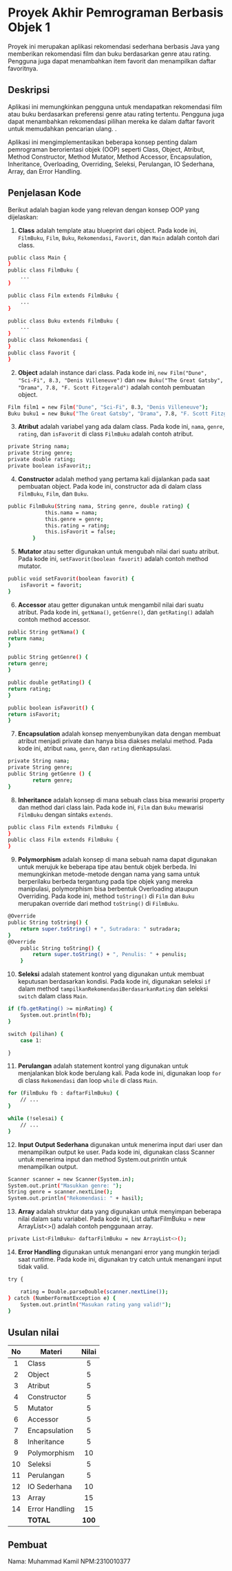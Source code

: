 # Proyek Akhir Pemrograman Berbasis Objek 1

Proyek ini merupakan aplikasi rekomendasi sederhana berbasis Java yang memberikan rekomendasi film dan buku berdasarkan genre atau rating. Pengguna juga dapat menambahkan item favorit dan menampilkan daftar favoritnya.



## Deskripsi

Aplikasi ini memungkinkan pengguna untuk mendapatkan rekomendasi film atau buku berdasarkan preferensi genre atau rating tertentu. Pengguna juga dapat menambahkan rekomendasi pilihan mereka ke dalam daftar favorit untuk memudahkan pencarian ulang.
.

Aplikasi ini mengimplementasikan beberapa konsep penting dalam pemrograman berorientasi objek (OOP) seperti Class, Object, Atribut, Method Constructor, Method Mutator, Method Accessor, Encapsulation, Inheritance, Overloading, Overriding, Seleksi, Perulangan, IO Sederhana, Array, dan Error Handling.

## Penjelasan Kode

Berikut adalah bagian kode yang relevan dengan konsep OOP yang dijelaskan:

1. **Class** adalah template atau blueprint dari object. Pada kode ini, `FilmBuku`, `Film`, `Buku`, `Rekomendasi`, `Favorit`, dan `Main` adalah contoh dari class.

```bash
public class Main {
}
public class FilmBuku {
    ...
}

public class Film extends FilmBuku {
    ...
}

public class Buku extends FilmBuku {
    ...
}
public class Rekomendasi {
}
public class Favorit {
}
```


2. **Object** adalah instance dari class. Pada kode ini, `new Film("Dune", "Sci-Fi", 8.3, "Denis Villeneuve")` dan `new Buku("The Great Gatsby", "Drama", 7.8, "F. Scott Fitzgerald")` adalah contoh pembuatan object.


```bash
Film film1 = new Film("Dune", "Sci-Fi", 8.3, "Denis Villeneuve");
Buku buku1 = new Buku("The Great Gatsby", "Drama", 7.8, "F. Scott Fitzgerald");
```

3. **Atribut** adalah variabel yang ada dalam class. Pada kode ini, `nama`, `genre`, `rating`, dan `isFavorit` di class `FilmBuku` adalah contoh atribut.

```bash
private String nama;
private String genre;
private double rating;
private boolean isFavorit;;
```

4. **Constructor** adalah method yang pertama kali dijalankan pada saat pembuatan object. Pada kode ini, constructor ada di dalam class `FilmBuku`, `Film`, dan `Buku`.

```bash
public FilmBuku(String nama, String genre, double rating) {
            this.nama = nama;
            this.genre = genre;
            this.rating = rating;
            this.isFavorit = false; 
        }

```
5. **Mutator** atau setter digunakan untuk mengubah nilai dari suatu atribut. Pada kode ini, `setFavorit(boolean favorit)` adalah contoh method mutator.

```bash
public void setFavorit(boolean favorit) {
    isFavorit = favorit;
}
```

 
6. **Accessor** atau getter digunakan untuk mengambil nilai dari suatu atribut. Pada kode ini, `getNama()`, `getGenre()`, dan `getRating()` adalah contoh method accessor.

```bash
public String getNama() {
return nama;
}

public String getGenre() {
return genre;
}

public double getRating() {
return rating;
}

public boolean isFavorit() {
return isFavorit;
}
```

7. **Encapsulation** adalah konsep menyembunyikan data dengan membuat atribut menjadi private dan hanya bisa diakses melalui method. Pada kode ini, atribut `nama`, `genre`, dan `rating` dienkapsulasi.

```bash
private String nama;
private String genre;
public String getGenre () {
        return genre;
}
```

8. **Inheritance** adalah konsep di mana sebuah class bisa mewarisi property dan method dari class lain. Pada kode ini, `Film` dan `Buku` mewarisi `FilmBuku` dengan sintaks `extends`.

```bash
public class Film extends FilmBuku {
}
public class Film extends FilmBuku {
}
```

9. **Polymorphism** adalah konsep di mana sebuah nama dapat digunakan untuk merujuk ke beberapa tipe atau bentuk objek berbeda. Ini memungkinkan metode-metode dengan nama yang sama untuk berperilaku berbeda tergantung pada tipe objek yang mereka manipulasi, polymorphism bisa berbentuk Overloading ataupun Overriding. Pada kode ini, method `toString()` di `Film` dan `Buku` merupakan override dari method `toString()` di `FilmBuku`.

```bash
@Override
public String toString() {
    return super.toString() + ", Sutradara: " sutradara;
}
@Override
    public String toString() {
        return super.toString() + ", Penulis: " + penulis;
    }
```

10. **Seleksi** adalah statement kontrol yang digunakan untuk membuat keputusan berdasarkan kondisi. Pada kode ini, digunakan seleksi `if` dalam method `tampilkanRekomendasiBerdasarkanRating` dan seleksi `switch` dalam class `Main`.

```bash
if (fb.getRating() >= minRating) {
    System.out.println(fb);
}

switch (pilihan) {
    case 1:

}
```

11. **Perulangan** adalah statement kontrol yang digunakan untuk menjalankan blok kode berulang kali. Pada kode ini, digunakan loop `for` di class `Rekomendasi` dan loop `while` di class `Main`.

```bash
for (FilmBuku fb : daftarFilmBuku) {
    // ...
}

while (!selesai) {
    // ...
}
```

12. **Input Output Sederhana** digunakan untuk menerima input dari user dan menampilkan output ke user. Pada kode ini, digunakan class Scanner untuk menerima input dan method System.out.println untuk menampilkan output.

```bash
Scanner scanner = new Scanner(System.in);
System.out.print("Masukkan genre: ");
String genre = scanner.nextLine();
System.out.println("Rekomendasi: " + hasil); 
```

13. **Array** adalah struktur data yang digunakan untuk menyimpan beberapa nilai dalam satu variabel. Pada kode ini, List<FilmBuku> daftarFilmBuku = new ArrayList<>() adalah contoh penggunaan array.

```bash
private List<FilmBuku> daftarFilmBuku = new ArrayList<>();
```

14. **Error Handling** digunakan untuk menangani error yang mungkin terjadi saat runtime. Pada kode ini, digunakan try catch untuk menangani input tidak valid.

```bash
try {

    rating = Double.parseDouble(scanner.nextLine());
} catch (NumberFormatException e) {
    System.out.println("Masukan rating yang valid!");
}
```

## Usulan nilai

| No  | Materi         |  Nilai  |
| :-: | -------------- | :-----: |
|  1  | Class          |    5    |
|  2  | Object         |    5    |
|  3  | Atribut        |    5    |
|  4  | Constructor    |    5    |
|  5  | Mutator        |    5    |
|  6  | Accessor       |    5    |
|  7  | Encapsulation  |    5    |
|  8  | Inheritance    |    5    |
|  9  | Polymorphism   |   10    |
| 10  | Seleksi        |    5    |
| 11  | Perulangan     |    5    |
| 12  | IO Sederhana   |   10    |
| 13  | Array          |   15    |
| 14  | Error Handling |   15    |
|     | **TOTAL**      | **100** |

## Pembuat

Nama: Muhammad Kamil
NPM:2310010377

